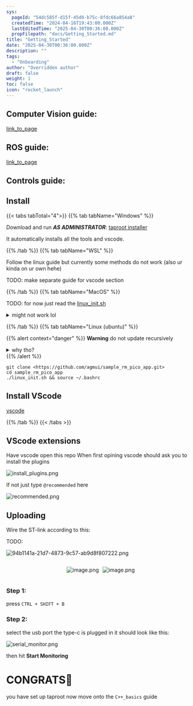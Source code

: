 ```yaml
---
sys:
  pageId: "54dc585f-d15f-45d0-b75c-8fdc66a854a8"
  createdTime: "2024-04-16T19:43:00.000Z"
  lastEditedTime: "2025-04-30T00:36:00.000Z"
  propFilepath: "docs/Getting_Started.md"
title: "Getting_Started"
date: "2025-04-30T00:36:00.000Z"
description: ""
tags:
  - "Onboarding"
author: "Overridden author"
draft: false
weight: 1
toc: false
icon: "rocket_launch"
---
```


## Computer Vision guide:

[link_to_page](86d45bc0-388b-4d26-8848-44f255f73d0e)

## ROS guide:

[link_to_page](3c76c1de-ec8f-46d6-8b0a-294005edc2d5)

## Controls guide:

## Install

{{< tabs tabTotal="4">}}
{{% tab tabName="Windows" %}}

Download and run _**AS ADMINISTRATOR**_: [taproot installer](https://github.com/Thornbots/TeachingFreshies/releases/tag/1.0)

It automatically installs all the tools and vscode.

{{% /tab %}}
{{% tab tabName="WSL" %}}

Follow the linux guide but currently some methods do not work (also ur kinda on ur own hehe)

TODO: make separate guide for vscode section

{{% /tab %}}
{{% tab tabName="MacOS" %}}

TODO: for now just read the [linux_init.sh](https://github.com/agmui/sample_rm_pico_app/blob/main/linux_init.sh)

<details>
<summary>might not work lol</summary>

`brew install libusb pkg-config`

Next install: [vscode](https://code.visualstudio.com/Download)

</details>

{{% /tab %}}
{{% tab tabName="Linux (ubuntu)" %}}

{{% alert context="danger" %}}
**Warning** do not update recursively
<details>
<summary>why tho?</summary>
There are some submodules that may go on for a while (like tinyusb) and I highly
recommend you don't need to get them.
If you want to see what submodules I update just look in `linux_init.sh`
</details>
{{% /alert %}}

```shell
git clone <https://github.com/agmui/sample_rm_pico_app.git>
cd sample_rm_pico_app
./linux_init.sh && source ~/.bashrc
```

## Install VScode

[vscode](https://code.visualstudio.com/Download)

{{% /tab %}}
{{< /tabs >}}

## VScode extensions

Have vscode open this repo
When first opining vscode should ask you to install the plugins

![install_plugins.png](https://prod-files-secure.s3.us-west-2.amazonaws.com/d518164a-d88e-44d1-a4ee-3adb3bd8bce0/89bd30f0-1825-4e77-867b-0a41ce370880/install_plugins.png?X-Amz-Algorithm=AWS4-HMAC-SHA256&X-Amz-Content-Sha256=UNSIGNED-PAYLOAD&X-Amz-Credential=ASIAZI2LB4663QOL4M5C%2F20250804%2Fus-west-2%2Fs3%2Faws4_request&X-Amz-Date=20250804T181402Z&X-Amz-Expires=3600&X-Amz-Security-Token=IQoJb3JpZ2luX2VjEBEaCXVzLXdlc3QtMiJGMEQCIGrjwvdkJSopcmoCJsS39TyAiucJS9SzFYlx%2FdeOXis%2BAiAiWPxNOp2R6HxAaBjBdCBpMQsY2yg27HjXXvqvf1d7XSr%2FAwhKEAAaDDYzNzQyMzE4MzgwNSIMY%2FfzbKMDWvcLsQ8cKtwDdKGGaWMwEw2GfNJfHBNpusPjpfq0IpvJ1YtI23%2FZs3UEzyjpaMashGjtRpLBzSwQ5bp7GSj1nAMcMbca%2FZZd0OjCarCaOgKuQZzWO4ih6ufMOXZVe7ExlRUcBY90n%2BbKcfC%2FhClIRc4VE9jXbWUwiq9cOS%2Fz2RER3mOgifi9TyeR4mwvT4gG21MkNVSq5KDkLzkNYJvL7E8q2uBpHovZqNWqfFrbx7mcAK1LAabJ0xBHCby3LwEgttMyLHPuMxgYTY4d%2Ba%2BvDeCOekCJrBXrQKXYyIYeH07fENTvuliaKTsici09PGlQfFxDNpKvowUCVe9cGFdv1ALhG10TV7D%2B1cTeM%2BbL8dvEIKCwvxuLUkOz1MGLZ4EuP8%2FF31FBLdv2hqXFF9xLhL3QGqenN0y%2BhrwjjPcYeQKd8J%2BcAj7prFOvaS8ZmnwrY18HCThvu%2BA4feQDMUtzuemVC3MJiqi2U2bTyFjv2WJRloj0wqUsbkwHBJvHJ2KmNM7Tw79YFVMdrhIeVOR%2FIvTSF2XryskqYjyp8KuwOkExnDLOgpyLWlQQDPHHOdfYyzWtVj5n9%2FaBDCP55kNvn72yZSRGPZb6Iy%2BgwR1AsvidenQcu4y2TE%2B2nMYA5WSQF4mAEJMwxc7DxAY6pgEUJGMmhvbzFY2Nif7wDLeYGcvrJd1fQ46WX0fX74SJHUA%2BCnC%2FmmGTnj%2Fvkql4A9K25WXnJ7LTmnwIJaaOYJyPK57jt%2FGd%2BLFDTWIDnKsImVgpUEHG16wG9t9jUvyW1Pz0lXtNmCdqOaGjFateZGhnYhOPnZQ33G6cd2yNkiJBOFziCZdKIQAxAKBo9CQ9XJnrICaxuM8VsixRsoUIkrGQwveiNnir&X-Amz-Signature=b6d2af2880b4fe0e4832c3960007a31be379127c1614df4f5d95aa18cafc5d05&X-Amz-SignedHeaders=host&x-amz-checksum-mode=ENABLED&x-id=GetObject)

If not just type `@recommended` here  

![recommended.png](https://prod-files-secure.s3.us-west-2.amazonaws.com/d518164a-d88e-44d1-a4ee-3adb3bd8bce0/61e661e9-5d85-4dfc-be0d-8d2097a5e793/recommended.png?X-Amz-Algorithm=AWS4-HMAC-SHA256&X-Amz-Content-Sha256=UNSIGNED-PAYLOAD&X-Amz-Credential=ASIAZI2LB4663QOL4M5C%2F20250804%2Fus-west-2%2Fs3%2Faws4_request&X-Amz-Date=20250804T181402Z&X-Amz-Expires=3600&X-Amz-Security-Token=IQoJb3JpZ2luX2VjEBEaCXVzLXdlc3QtMiJGMEQCIGrjwvdkJSopcmoCJsS39TyAiucJS9SzFYlx%2FdeOXis%2BAiAiWPxNOp2R6HxAaBjBdCBpMQsY2yg27HjXXvqvf1d7XSr%2FAwhKEAAaDDYzNzQyMzE4MzgwNSIMY%2FfzbKMDWvcLsQ8cKtwDdKGGaWMwEw2GfNJfHBNpusPjpfq0IpvJ1YtI23%2FZs3UEzyjpaMashGjtRpLBzSwQ5bp7GSj1nAMcMbca%2FZZd0OjCarCaOgKuQZzWO4ih6ufMOXZVe7ExlRUcBY90n%2BbKcfC%2FhClIRc4VE9jXbWUwiq9cOS%2Fz2RER3mOgifi9TyeR4mwvT4gG21MkNVSq5KDkLzkNYJvL7E8q2uBpHovZqNWqfFrbx7mcAK1LAabJ0xBHCby3LwEgttMyLHPuMxgYTY4d%2Ba%2BvDeCOekCJrBXrQKXYyIYeH07fENTvuliaKTsici09PGlQfFxDNpKvowUCVe9cGFdv1ALhG10TV7D%2B1cTeM%2BbL8dvEIKCwvxuLUkOz1MGLZ4EuP8%2FF31FBLdv2hqXFF9xLhL3QGqenN0y%2BhrwjjPcYeQKd8J%2BcAj7prFOvaS8ZmnwrY18HCThvu%2BA4feQDMUtzuemVC3MJiqi2U2bTyFjv2WJRloj0wqUsbkwHBJvHJ2KmNM7Tw79YFVMdrhIeVOR%2FIvTSF2XryskqYjyp8KuwOkExnDLOgpyLWlQQDPHHOdfYyzWtVj5n9%2FaBDCP55kNvn72yZSRGPZb6Iy%2BgwR1AsvidenQcu4y2TE%2B2nMYA5WSQF4mAEJMwxc7DxAY6pgEUJGMmhvbzFY2Nif7wDLeYGcvrJd1fQ46WX0fX74SJHUA%2BCnC%2FmmGTnj%2Fvkql4A9K25WXnJ7LTmnwIJaaOYJyPK57jt%2FGd%2BLFDTWIDnKsImVgpUEHG16wG9t9jUvyW1Pz0lXtNmCdqOaGjFateZGhnYhOPnZQ33G6cd2yNkiJBOFziCZdKIQAxAKBo9CQ9XJnrICaxuM8VsixRsoUIkrGQwveiNnir&X-Amz-Signature=f0c1cec5f72d6b1a6cfca30965b4a88469352d17284501ea26d3cf936296df40&X-Amz-SignedHeaders=host&x-amz-checksum-mode=ENABLED&x-id=GetObject)

## Uploading

Wire the ST-link according to this:

TODO:

![94b1141a-21d7-4873-9c57-ab9d8f807222.png](https://prod-files-secure.s3.us-west-2.amazonaws.com/d518164a-d88e-44d1-a4ee-3adb3bd8bce0/e5fad17d-ab82-4300-9f4c-505ab4b1202c/94b1141a-21d7-4873-9c57-ab9d8f807222.png?X-Amz-Algorithm=AWS4-HMAC-SHA256&X-Amz-Content-Sha256=UNSIGNED-PAYLOAD&X-Amz-Credential=ASIAZI2LB4663QOL4M5C%2F20250804%2Fus-west-2%2Fs3%2Faws4_request&X-Amz-Date=20250804T181402Z&X-Amz-Expires=3600&X-Amz-Security-Token=IQoJb3JpZ2luX2VjEBEaCXVzLXdlc3QtMiJGMEQCIGrjwvdkJSopcmoCJsS39TyAiucJS9SzFYlx%2FdeOXis%2BAiAiWPxNOp2R6HxAaBjBdCBpMQsY2yg27HjXXvqvf1d7XSr%2FAwhKEAAaDDYzNzQyMzE4MzgwNSIMY%2FfzbKMDWvcLsQ8cKtwDdKGGaWMwEw2GfNJfHBNpusPjpfq0IpvJ1YtI23%2FZs3UEzyjpaMashGjtRpLBzSwQ5bp7GSj1nAMcMbca%2FZZd0OjCarCaOgKuQZzWO4ih6ufMOXZVe7ExlRUcBY90n%2BbKcfC%2FhClIRc4VE9jXbWUwiq9cOS%2Fz2RER3mOgifi9TyeR4mwvT4gG21MkNVSq5KDkLzkNYJvL7E8q2uBpHovZqNWqfFrbx7mcAK1LAabJ0xBHCby3LwEgttMyLHPuMxgYTY4d%2Ba%2BvDeCOekCJrBXrQKXYyIYeH07fENTvuliaKTsici09PGlQfFxDNpKvowUCVe9cGFdv1ALhG10TV7D%2B1cTeM%2BbL8dvEIKCwvxuLUkOz1MGLZ4EuP8%2FF31FBLdv2hqXFF9xLhL3QGqenN0y%2BhrwjjPcYeQKd8J%2BcAj7prFOvaS8ZmnwrY18HCThvu%2BA4feQDMUtzuemVC3MJiqi2U2bTyFjv2WJRloj0wqUsbkwHBJvHJ2KmNM7Tw79YFVMdrhIeVOR%2FIvTSF2XryskqYjyp8KuwOkExnDLOgpyLWlQQDPHHOdfYyzWtVj5n9%2FaBDCP55kNvn72yZSRGPZb6Iy%2BgwR1AsvidenQcu4y2TE%2B2nMYA5WSQF4mAEJMwxc7DxAY6pgEUJGMmhvbzFY2Nif7wDLeYGcvrJd1fQ46WX0fX74SJHUA%2BCnC%2FmmGTnj%2Fvkql4A9K25WXnJ7LTmnwIJaaOYJyPK57jt%2FGd%2BLFDTWIDnKsImVgpUEHG16wG9t9jUvyW1Pz0lXtNmCdqOaGjFateZGhnYhOPnZQ33G6cd2yNkiJBOFziCZdKIQAxAKBo9CQ9XJnrICaxuM8VsixRsoUIkrGQwveiNnir&X-Amz-Signature=e1749139fa6748918077e447fb36429811deb782aecc5cf003e98372235ca459&X-Amz-SignedHeaders=host&x-amz-checksum-mode=ENABLED&x-id=GetObject)

<div style="display: flex;flex-direction: row; column-gap:10px; max-width: 630px;justify-content: center;">
<div>

![image.png](https://prod-files-secure.s3.us-west-2.amazonaws.com/d518164a-d88e-44d1-a4ee-3adb3bd8bce0/210ecb78-1116-4d7b-b9b7-2292f66fa2c2/image.png?X-Amz-Algorithm=AWS4-HMAC-SHA256&X-Amz-Content-Sha256=UNSIGNED-PAYLOAD&X-Amz-Credential=ASIAZI2LB466ZE47OJC6%2F20250804%2Fus-west-2%2Fs3%2Faws4_request&X-Amz-Date=20250804T181409Z&X-Amz-Expires=3600&X-Amz-Security-Token=IQoJb3JpZ2luX2VjEBEaCXVzLXdlc3QtMiJIMEYCIQD8Y84aU6BCMedkJ9AmvsuBe9KGCka6FPW1pejGx7biIAIhAJOwYMkv%2F5M4g9mIe0XCaGL0UTGZsj%2FGXMko3GboKboPKv8DCEoQABoMNjM3NDIzMTgzODA1IgzaK0peLifE0F9dJcoq3AOchAmNS8Ua7WaBkmpC22QfBN%2FqdAy9rQ769yi1m9WjwU%2F0xgdkLL9uatU67hr4IMk5KzEo0aC2Vmc92PXmB4Ucna%2BXaZrL8TWOHau0JhdkHHC%2FcCbUf34ZqQG1ljg%2BFss1y%2F%2FDgswpQwTPQCM4m8zFGA%2F2TPIR6XUs7LUyjK87GWcXaCeGxm%2Faej3oeYdzg4gx9Sf2nOqrS8SiclXBknzK8cUe8v%2FKXGOmVxLMkvVk%2BuT6T5vnokISdZgpekVvnYaNfzaF%2BSZezsSao%2FbgEyC3cToDD3JXzoSGD3hqsRzNQit7QQW%2BndpoKFR1HdKfNxgP0V6jmHaA%2BHBNWUYZWZTDEfN0SK%2FA4h8LI096ERvKwSW2qnipll47a8PvNc553AIrROixFsRkIpnpl7KemSkFOGZ8e6HwrNqEkPApy1O75HF4AUDp%2Ff%2BwE2cn%2F4xrxB5iuMG%2FV68eoAM250GNiMdLyuMiJ4GHtu5AIiUuSR%2FNlFvZGKKOLuID8ZiD3QCIYgbjJuAR7ir8y7UMaiBsbZbc2okUU0C5nFwE8bKR9j1VhfoPNO1uOi6rDDfCajvcc8logTGuo0hbwnun8bxrxVIT%2FID%2FA1dbkGzPLAf3vdZ8Ah4PyuaKP80ZCzQplTDEzsPEBjqkAUfQ2RUH17nt2o0ELuoz5cPZVnPjD0ubMOtZrVdhrofBwg8wBMBcIADQzZX%2FCSfKkXmU1%2FRlDJpRj30z6ndjGM11Gbe8Xj7pmYGwzXA2%2F17b9CI80YIMdQgORiVn%2F%2Fw1KCU1pVuRQYve13hni2Ni3TgxjaalHDzdRT0Ke0BzisKuL8mZbOJiSIUESmj7phdnUW%2FILIaxKH5rDWZDL9lqoa9hXU%2BW&X-Amz-Signature=387d2368e09d20b01282ef9480403c57995493235fed66b320721e3edcd8e393&X-Amz-SignedHeaders=host&x-amz-checksum-mode=ENABLED&x-id=GetObject)

</div>
<div>

![image.png](https://prod-files-secure.s3.us-west-2.amazonaws.com/d518164a-d88e-44d1-a4ee-3adb3bd8bce0/33a0fd0f-8ca6-4a86-8e09-26e95ded1fff/image.png?X-Amz-Algorithm=AWS4-HMAC-SHA256&X-Amz-Content-Sha256=UNSIGNED-PAYLOAD&X-Amz-Credential=ASIAZI2LB466UPSSPQJ3%2F20250804%2Fus-west-2%2Fs3%2Faws4_request&X-Amz-Date=20250804T181409Z&X-Amz-Expires=3600&X-Amz-Security-Token=IQoJb3JpZ2luX2VjEBEaCXVzLXdlc3QtMiJIMEYCIQDBbdAYf8mmxbrvSAd1m5BS6cbJEu0T3P9BMDv7YKxYXQIhAKQLPtz1w5IcHtYeLcca9TV3LJCHuLuclQk1gXh2DSpQKv8DCEoQABoMNjM3NDIzMTgzODA1IgzL%2FYrrM3IXKRSikJQq3APJYyuUWnWICi8qpXlF%2BnfkPhSQ%2F2HtDd1g9Ld11fSyJrMfugnkXjUkToPYvcuCsCjLUQcVWaM2RKbNiLjWpN%2FsIF1tY77CB9DrAnpuezxq02p2PZrm2F6zuBjAuBfmiLOIxcTk3xEoAFVrtNdJtHaW%2Bm4zPRy5x2q4PbKDwW3Bef3McDgwOr2yVo7lJzGeqLEAWsgsoQfeXxwbDwLFfZQDHemgR%2FEtNTmkza9oL40MDe0VS2N%2BuYDNbJrtpJQUKNTfVhUd0SyT8mPCajJDzqrkJpR%2F%2BL2Bz%2FcWXTQKxAW%2BoWz7WlHAgJ8%2FtYyeKzElaoZ69P1H631ZnL7aGU17A%2Bi0KUeeJ2Pef9uMZppMXwBejEEHTmoFi%2FKMavTG%2BI942mJy9akYlSFZjppJiuiW23l6ZdFtNRF6gG447FOED%2FdNN24zllNc7y4Q0tmp8NP13HM7CbYpKX1YGEiHt9JoGJSkpQhtTF1TqaYVatywo1KnrvpdQCyIb%2B1lIaQhNK%2BgxnIEWaTjelC5sMFxp0dZpxVN7QXU9NHLeDL%2Bwy5C2VB3mEGUCuKyRbB%2BA4gSjd6LynHAt0QIlq68BINrL5AIesVGMWbOWCSTVNKpC7eogXhZCVg3ruaH5qEX269WXDCozsPEBjqkATblVQcUTu1YlcrPt71XbhHJ%2BWY108v28dLE%2FfZg961%2FDaBDjGcWhBUWosfLwALdyLk6pY%2FnqF5rIHZ6PL4GvPGoNCoHs0LIaVv76LCjKF3NkvNt0AirSWydatoaxUn%2ByniPG08HCin3PdF6kWV0YIyXZqB6kgXjnXD6WSAHZdFiGgBTzdzc1Ty1wL2f7u3KXFvwhunniteT2y0ho5AHlGbGK7r4&X-Amz-Signature=8c70196063713e463ac6c129b3ba41f75a5dd83d06b35ea3b4629bd723771742&X-Amz-SignedHeaders=host&x-amz-checksum-mode=ENABLED&x-id=GetObject)

</div>
</div>

### Step 1:

press `CTRL + SHIFT + B`

### Step 2:

select the usb port the type-c is plugged in it should look like this:

![serial_monitor.png](https://prod-files-secure.s3.us-west-2.amazonaws.com/d518164a-d88e-44d1-a4ee-3adb3bd8bce0/f03f4774-05d4-4393-b6a0-d5efb6d315ab/serial_monitor.png?X-Amz-Algorithm=AWS4-HMAC-SHA256&X-Amz-Content-Sha256=UNSIGNED-PAYLOAD&X-Amz-Credential=ASIAZI2LB4663QOL4M5C%2F20250804%2Fus-west-2%2Fs3%2Faws4_request&X-Amz-Date=20250804T181402Z&X-Amz-Expires=3600&X-Amz-Security-Token=IQoJb3JpZ2luX2VjEBEaCXVzLXdlc3QtMiJGMEQCIGrjwvdkJSopcmoCJsS39TyAiucJS9SzFYlx%2FdeOXis%2BAiAiWPxNOp2R6HxAaBjBdCBpMQsY2yg27HjXXvqvf1d7XSr%2FAwhKEAAaDDYzNzQyMzE4MzgwNSIMY%2FfzbKMDWvcLsQ8cKtwDdKGGaWMwEw2GfNJfHBNpusPjpfq0IpvJ1YtI23%2FZs3UEzyjpaMashGjtRpLBzSwQ5bp7GSj1nAMcMbca%2FZZd0OjCarCaOgKuQZzWO4ih6ufMOXZVe7ExlRUcBY90n%2BbKcfC%2FhClIRc4VE9jXbWUwiq9cOS%2Fz2RER3mOgifi9TyeR4mwvT4gG21MkNVSq5KDkLzkNYJvL7E8q2uBpHovZqNWqfFrbx7mcAK1LAabJ0xBHCby3LwEgttMyLHPuMxgYTY4d%2Ba%2BvDeCOekCJrBXrQKXYyIYeH07fENTvuliaKTsici09PGlQfFxDNpKvowUCVe9cGFdv1ALhG10TV7D%2B1cTeM%2BbL8dvEIKCwvxuLUkOz1MGLZ4EuP8%2FF31FBLdv2hqXFF9xLhL3QGqenN0y%2BhrwjjPcYeQKd8J%2BcAj7prFOvaS8ZmnwrY18HCThvu%2BA4feQDMUtzuemVC3MJiqi2U2bTyFjv2WJRloj0wqUsbkwHBJvHJ2KmNM7Tw79YFVMdrhIeVOR%2FIvTSF2XryskqYjyp8KuwOkExnDLOgpyLWlQQDPHHOdfYyzWtVj5n9%2FaBDCP55kNvn72yZSRGPZb6Iy%2BgwR1AsvidenQcu4y2TE%2B2nMYA5WSQF4mAEJMwxc7DxAY6pgEUJGMmhvbzFY2Nif7wDLeYGcvrJd1fQ46WX0fX74SJHUA%2BCnC%2FmmGTnj%2Fvkql4A9K25WXnJ7LTmnwIJaaOYJyPK57jt%2FGd%2BLFDTWIDnKsImVgpUEHG16wG9t9jUvyW1Pz0lXtNmCdqOaGjFateZGhnYhOPnZQ33G6cd2yNkiJBOFziCZdKIQAxAKBo9CQ9XJnrICaxuM8VsixRsoUIkrGQwveiNnir&X-Amz-Signature=b7b639f9b4fcc09a1d8af38e38dfb2e8205bb5a4a6d278b30c74ee1ea59887eb&X-Amz-SignedHeaders=host&x-amz-checksum-mode=ENABLED&x-id=GetObject)

then hit **Start Monitoring**

# CONGRATS🎉

you have set up taproot now move onto the `C++_basics` guide
